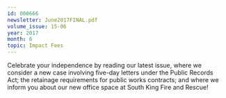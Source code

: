 ```yaml
---
id: 000666
newsletter: June2017FINAL.pdf
volume_issue: 15-06
year: 2017
month: 6
topic: Impact Fees
---
```


Celebrate your independence by reading our latest issue, where we consider a new case involving five-day letters under the Public Records Act; the retainage requirements for public works contracts; and where we inform you about our new office space at South King Fire and Rescue!